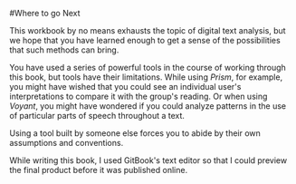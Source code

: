 #Where to go Next

This workbook by no means exhausts the topic of digital text analysis, but we hope that you have learned enough to get a sense of the possibilities that such methods can bring.

You have used a series of powerful tools in the course of working through this book, but tools have their limitations. While using *Prism*, for example, you might have wished that you could see an individual user's interpretations to compare it with the group's reading. Or when using *Voyant*, you might have wondered if you could analyze patterns in the use of particular parts of speech throughout a text. 

Using a tool built by someone else forces you to abide by their own assumptions and conventions. 

While writing this book, I used GitBook's text editor so that I could preview the final product before it was published online.